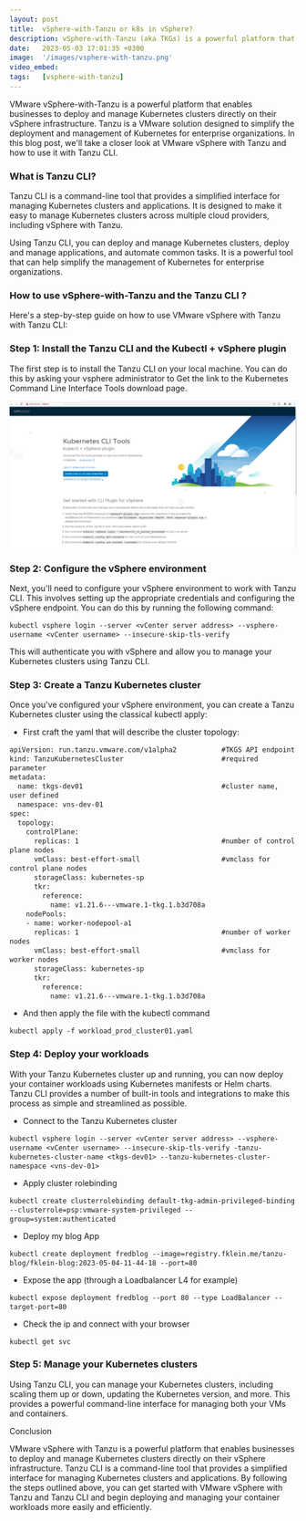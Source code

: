 ```yaml
---
layout: post
title:  vSphere-with-Tanzu or k8s in vSphere?
description: vSphere-with-Tanzu (aka TKGs) is a powerful platform that enables businesses to deploy and manage Kubernetes clusters directly on their vSphere infrastructure. In this blog post, we'll take a closer look at VMware vSphere with Tanzu and how to use it with Tanzu CLI.
date:   2023-05-03 17:01:35 +0300
image:  '/images/vsphere-with-tanzu.png'
video_embed:
tags:   [vsphere-with-tanzu]
---
```


VMware vSphere-with-Tanzu is a powerful platform that enables businesses to deploy and manage Kubernetes clusters directly on their vSphere infrastructure. Tanzu is a VMware solution designed to simplify the deployment and management of Kubernetes for enterprise organizations. In this blog post, we'll take a closer look at VMware vSphere with Tanzu and how to use it with Tanzu CLI.

### What is Tanzu CLI?

Tanzu CLI is a command-line tool that provides a simplified interface for managing Kubernetes clusters and applications. It is designed to make it easy to manage Kubernetes clusters across multiple cloud providers, including vSphere with Tanzu.

Using Tanzu CLI, you can deploy and manage Kubernetes clusters, deploy and manage applications, and automate common tasks. It is a powerful tool that can help simplify the management of Kubernetes for enterprise organizations.

### How to use vSphere-with-Tanzu and the Tanzu CLI ?

Here's a step-by-step guide on how to use VMware vSphere with Tanzu with Tanzu CLI:

### Step 1: Install the Tanzu CLI and the Kubectl + vSphere plugin

The first step is to install the Tanzu CLI on your local machine. You can do this by asking your vsphere administrator to Get the link to the Kubernetes Command Line Interface Tools download page.

![image](/images/cli-tanzu.jpeg)

### Step 2: Configure the vSphere environment

Next, you'll need to configure your vSphere environment to work with Tanzu CLI. This involves setting up the appropriate credentials and configuring the vSphere endpoint. You can do this by running the following command:

~~~
kubectl vsphere login --server <vCenter server address> --vsphere-username <vCenter username> --insecure-skip-tls-verify
~~~

This will authenticate you with vSphere and allow you to manage your Kubernetes clusters using Tanzu CLI.

### Step 3: Create a Tanzu Kubernetes cluster

Once you've configured your vSphere environment, you can create a Tanzu Kubernetes cluster using the classical kubectl apply:

- First craft the yaml that will describe the cluster topology:

~~~
apiVersion: run.tanzu.vmware.com/v1alpha2           #TKGS API endpoint
kind: TanzuKubernetesCluster                        #required parameter
metadata:
  name: tkgs-dev01                                  #cluster name, user defined
  namespace: vns-dev-01
spec:
  topology:
    controlPlane:
      replicas: 1                                   #number of control plane nodes
      vmClass: best-effort-small                    #vmclass for control plane nodes
      storageClass: kubernetes-sp
      tkr:  
        reference:
          name: v1.21.6---vmware.1-tkg.1.b3d708a
    nodePools:
    - name: worker-nodepool-a1
      replicas: 1                                   #number of worker nodes
      vmClass: best-effort-small                    #vmclass for worker nodes
      storageClass: kubernetes-sp
      tkr:  
        reference:
          name: v1.21.6---vmware.1-tkg.1.b3d708a
~~~

- And then apply the file with the kubectl command

~~~
kubectl apply -f workload_prod_cluster01.yaml
~~~

### Step 4: Deploy your workloads

With your Tanzu Kubernetes cluster up and running, you can now deploy your container workloads using Kubernetes manifests or Helm charts. Tanzu CLI provides a number of built-in tools and integrations to make this process as simple and streamlined as possible.

- Connect to the Tanzu Kubernetes cluster

~~~
kubectl vsphere login --server <vCenter server address> --vsphere-username <vCenter username> --insecure-skip-tls-verify -tanzu-kubernetes-cluster-name <tkgs-dev01> --tanzu-kubernetes-cluster-namespace <vns-dev-01>
~~~

- Apply cluster rolebinding 

~~~
kubectl create clusterrolebinding default-tkg-admin-privileged-binding --clusterrole=psp:vmware-system-privileged --group=system:authenticated
~~~

- Deploy my blog App 

~~~
kubectl create deployment fredblog --image=registry.fklein.me/tanzu-blog/fklein-blog:2023-05-04-11-44-18 --port=80
~~~

- Expose the app (through a Loadbalancer L4 for example)

~~~
kubectl expose deployment fredblog --port 80 --type LoadBalancer --target-port=80
~~~

- Check the ip and connect with your browser

~~~
kubectl get svc 
~~~

### Step 5: Manage your Kubernetes clusters

Using Tanzu CLI, you can manage your Kubernetes clusters, including scaling them up or down, updating the Kubernetes version, and more. This provides a powerful command-line interface for managing both your VMs and containers.

Conclusion

VMware vSphere with Tanzu is a powerful platform that enables businesses to deploy and manage Kubernetes clusters directly on their vSphere infrastructure. Tanzu CLI is a command-line tool that provides a simplified interface for managing Kubernetes clusters and applications. By following the steps outlined above, you can get started with VMware vSphere with Tanzu and Tanzu CLI and begin deploying and managing your container workloads more easily and efficiently.